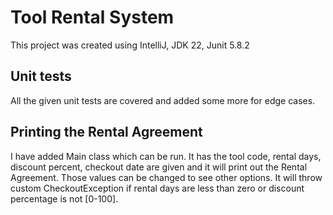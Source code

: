 # Tool Rental System

This project was created using IntelliJ, JDK 22, Junit 5.8.2

## Unit tests

All the given unit tests are covered and added some more for edge cases.

## Printing the Rental Agreement

I have added Main class which can be run. It has the tool code, rental days, 
discount percent, checkout date are given and it will print out the Rental Agreement.
Those values can be changed to see other options. It will throw custom CheckoutException
if rental days are less than zero or discount percentage is not [0-100].
